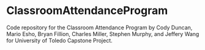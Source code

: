 # ClassroomAttendanceProgram
Code repository for the Classroom Attendance Program by Cody Duncan, Mario Esho, Bryan Fillion, Charles Miller, Stephen Murphy, and Jeffery Wang for University of Toledo Capstone Project. 
